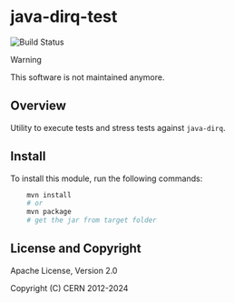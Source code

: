 java-dirq-test
==============

![Build Status](https://github.com/cern-mig/java-dirq-test/actions/workflows/test.yml/badge.svg)

> [!WARNING]
> This software is not maintained anymore.

Overview
--------

Utility to execute tests and stress tests against `java-dirq`.


Install
-------

To install this module, run the following commands:
```bash
    mvn install
    # or
    mvn package
    # get the jar from target folder
```


License and Copyright
---------------------

Apache License, Version 2.0

Copyright (C) CERN 2012-2024
